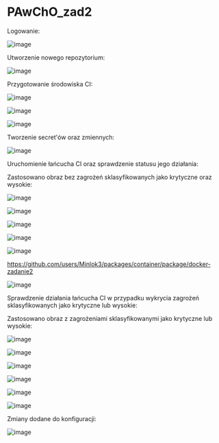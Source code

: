 # PAwChO_zad2

Logowanie:

![image](https://github.com/Minlok3/zad2/assets/161515539/1724b8f2-e7d4-48b2-a2a4-fbef80fb8af9)

Utworzenie nowego repozytorium:

![image](https://github.com/Minlok3/zad2/assets/161515539/d9649b11-6beb-48a2-9528-fcec2fab51c1)

Przygotowanie środowiska CI:

![image](https://github.com/Minlok3/zad2/assets/161515539/4f116066-1a32-47c4-86d1-7569dd2160f0)

![image](https://github.com/Minlok3/zad2/assets/161515539/a95c998b-4869-4a0b-80de-fad21adc156b)

![image](https://github.com/Minlok3/zad2/assets/161515539/9c9d7a30-c161-49e2-be89-007e9fab50a4)

Tworzenie secret'ów oraz zmiennych:

![image](https://github.com/Minlok3/zad2/assets/161515539/9003a411-47fe-45f2-a4bf-11155d062420)

Uruchomienie łańcucha CI oraz sprawdzenie statusu jego działania:

Zastosowano obraz bez zagrożeń sklasyfikowanych jako krytyczne oraz wysokie:

![image](https://github.com/Minlok3/zad2/assets/161515539/b819bd9c-a4d3-420d-99f4-ebc9062d673b)


![image](https://github.com/Minlok3/zad2/assets/161515539/9a1f79bd-4e8b-4816-83bf-2dd69a8edffe)

![image](https://github.com/Minlok3/zad2/assets/161515539/da9d03e1-4874-4a62-9586-b651595a7666)

![image](https://github.com/Minlok3/zad2/assets/161515539/c9c7d224-ea39-4b62-9e1a-21fd5368cf82)

![image](https://github.com/Minlok3/zad2/assets/161515539/8cc9ed0f-d142-4ec0-988a-a670e0e8ca88)

https://github.com/users/Minlok3/packages/container/package/docker-zadanie2

![image](https://github.com/Minlok3/zad2/assets/161515539/a197845e-fc38-4538-a95e-a023a186b345)


Sprawdzenie działania łańcucha CI w przypadku wykrycia zagrożeń sklasyfikowanych jako krytyczne lub wysokie:

Zastosowano obraz z zagrożeniami sklasyfikowanymi jako krytyczne lub wysokie:

![image](https://github.com/Minlok3/zad2/assets/161515539/1a6edd7f-5b78-48e1-ba42-d8adf64f3c78)


![image](https://github.com/Minlok3/zad2/assets/161515539/80f4e952-0f5c-41cf-8304-99b3b71196e1)

![image](https://github.com/Minlok3/zad2/assets/161515539/aa92a1ef-01b8-41bb-a8f8-0de8c9c96882)

![image](https://github.com/Minlok3/zad2/assets/161515539/1929074a-4691-4bc1-9b2a-b975c080b6ae)

![image](https://github.com/Minlok3/zad2/assets/161515539/dc55bdc6-2b21-41c4-8626-d11dd2ee3639)

![image](https://github.com/Minlok3/zad2/assets/161515539/84f3fd73-00de-46e9-9e27-d455da92903f)

Zmiany dodane do konfiguracji:

![image](https://github.com/Minlok3/zad2/assets/161515539/8e51a343-8417-4efe-b2fd-02c81c1e9137)




